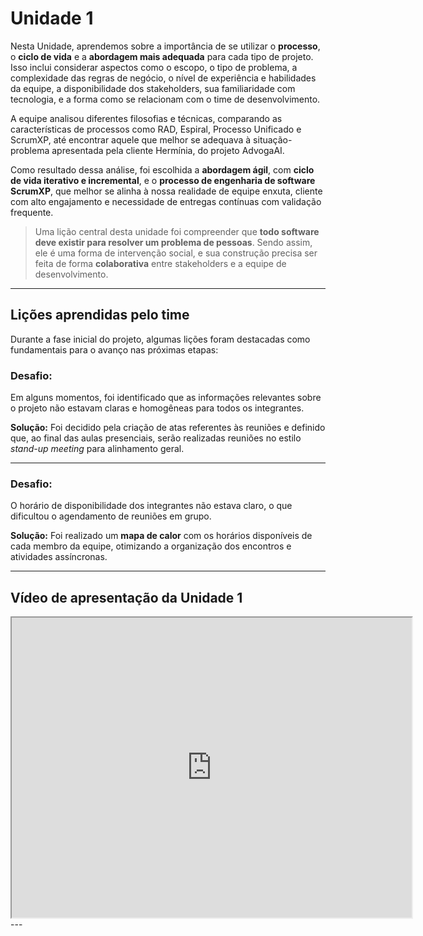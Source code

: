 # Unidade 1

Nesta Unidade, aprendemos sobre a importância de se utilizar o **processo**, o **ciclo de vida** e a **abordagem mais adequada** para cada tipo de projeto. Isso inclui considerar aspectos como o escopo, o tipo de problema, a complexidade das regras de negócio, o nível de experiência e habilidades da equipe, a disponibilidade dos stakeholders, sua familiaridade com tecnologia, e a forma como se relacionam com o time de desenvolvimento.

A equipe analisou diferentes filosofias e técnicas, comparando as características de processos como RAD, Espiral, Processo Unificado e ScrumXP, até encontrar aquele que melhor se adequava à situação-problema apresentada pela cliente Hermínia, do projeto AdvogaAI.

Como resultado dessa análise, foi escolhida a **abordagem ágil**, com **ciclo de vida iterativo e incremental**, e o **processo de engenharia de software ScrumXP**, que melhor se alinha à nossa realidade de equipe enxuta, cliente com alto engajamento e necessidade de entregas contínuas com validação frequente.

> Uma lição central desta unidade foi compreender que **todo software deve existir para resolver um problema de pessoas**. Sendo assim, ele é uma forma de intervenção social, e sua construção precisa ser feita de forma **colaborativa** entre stakeholders e a equipe de desenvolvimento.

---

##  Lições aprendidas pelo time

Durante a fase inicial do projeto, algumas lições foram destacadas como fundamentais para o avanço nas próximas etapas:

###  Desafio:
Em alguns momentos, foi identificado que as informações relevantes sobre o projeto não estavam claras e homogêneas para todos os integrantes.

**Solução:**
Foi decidido pela criação de atas referentes às reuniões e definido que, ao final das aulas presenciais, serão realizadas reuniões no estilo *stand-up meeting* para alinhamento geral.

---

###  Desafio:
O horário de disponibilidade dos integrantes não estava claro, o que dificultou o agendamento de reuniões em grupo.

**Solução:**
Foi realizado um **mapa de calor** com os horários disponíveis de cada membro da equipe, otimizando a organização dos encontros e atividades assíncronas.

---

##  Vídeo de apresentação da Unidade 1

<iframe src="https://drive.google.com/file/d/14YZUzCVOY5TE_fGpV7Thl4VsRrPRsDVO/preview" 
width="640" height="480" allow="autoplay"></iframe>
---

